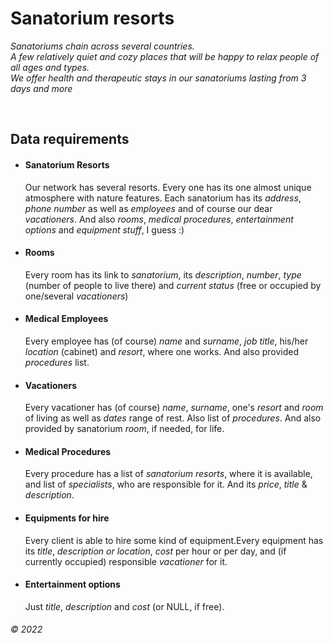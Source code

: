 # Sanatorium resorts  
_Sanatoriums chain across several countries.   
A few relatively quiet and cozy places that will be happy to relax people of all ages and types.  
We offer health and therapeutic stays in our sanatoriums lasting from 3 days and more_

&nbsp;  
## Data requirements  
  
* #### Sanatorium Resorts  
    Our network has several resorts. Every one has its one almost unique atmosphere with nature features. Each sanatorium has its _address_, _phone number_ as well as _employees_ and of course our dear _vacationers_. And also _rooms_, _medical procedures_, _entertainment options_ and _equipment stuff_,  I guess :)

* #### Rooms  
    Every room has its link to _sanatorium_, its _description_,  _number_, _type_ (number of people to live there) and _current status_ (free or occupied by one/several _vacationers_)

* #### Medical Employees  
    Every employee has (of course) _name_ and _surname_, _job title_, his/her _location_ (cabinet) and _resort_, where one works. And also provided _procedures_ list.

* #### Vacationers
    Every vacationer has (of course) _name_, _surname_, one's _resort_ and _room_ of living as well as _dates_ range of rest. Also list of _procedures_. And also provided by sanatorium _room_, if needed, for life.

* #### Medical Procedures
    Every procedure has a list of _sanatorium resorts_, where it is available, and list of _specialists_, who are responsible for it. And its _price_, _title_ & _description_.

* #### Equipments for hire
    Every client is able to hire some kind of equipment.Every equipment has its _title_, _description or location_, _cost_ per hour or per day, and (if currently occupied) responsible _vacationer_ for it.

* #### Entertainment options
    Just _title_, _description_ and _cost_ (or NULL, if free).

###### © 2022

